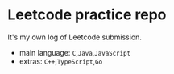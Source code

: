 # Leetcode practice repo
It's my own log of Leetcode submission. 
- main language: `C`,`Java`,`JavaScript`
- extras: `C++`,`TypeScript`,`Go`
